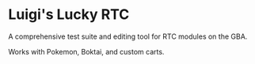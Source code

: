 Luigi's Lucky RTC
=================

A comprehensive test suite and editing tool for RTC modules on the GBA.

Works with Pokemon, Boktai, and custom carts.

